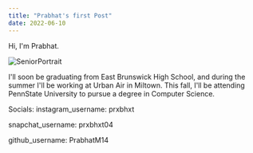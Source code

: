 ```yaml
---
title: "Prabhat's first Post"
date: 2022-06-10
---
```

Hi, I'm Prabhat.

![SeniorPortrait](https://user-images.githubusercontent.com/99269735/173170951-b9c9c45c-c70d-4a69-bc17-a1972cd04756.PNG)

I'll soon be graduating from East Brunswick High School, and during the summer I'll be working at Urban Air in Miltown.
This fall, I'll be attending PennState University to pursue a degree in Computer Science.

Socials:
instagram_username: prxbhxt

snapchat_username: prxbhxt04

github_username: PrabhatM14
